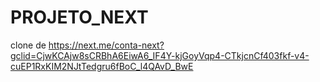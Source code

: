 # PROJETO_NEXT
clone de https://next.me/conta-next?gclid=CjwKCAjw8sCRBhA6EiwA6_IF4Y-kjGoyVqp4-CTkjcnCf403fkf-v4-cuEP1RxKIM2NJtTedgru6fBoC_l4QAvD_BwE
